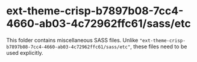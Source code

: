 # ext-theme-crisp-b7897b08-7cc4-4660-ab03-4c72962ffc61/sass/etc

This folder contains miscellaneous SASS files. Unlike `"ext-theme-crisp-b7897b08-7cc4-4660-ab03-4c72962ffc61/sass/etc"`, these files
need to be used explicitly.
